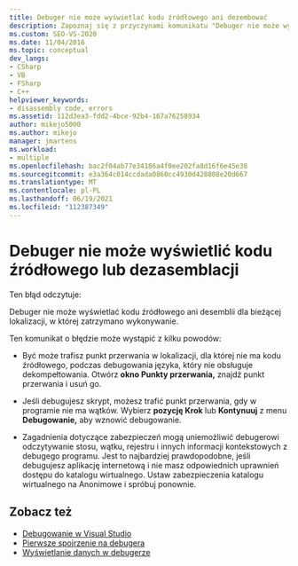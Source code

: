 ```yaml
---
title: Debuger nie może wyświetlać kodu źródłowego ani dezembować
description: Zapoznaj się z przyczynami komunikatu "Debuger nie może wyświetlić kodu źródłowego ani dezemblii dla bieżącej lokalizacji, w której zatrzymano wykonywanie".
ms.custom: SEO-VS-2020
ms.date: 11/04/2016
ms.topic: conceptual
dev_langs:
- CSharp
- VB
- FSharp
- C++
helpviewer_keywords:
- disassembly code, errors
ms.assetid: 112d3ea3-fdd2-4bce-92b4-167a76258934
author: mikejo5000
ms.author: mikejo
manager: jmartens
ms.workload:
- multiple
ms.openlocfilehash: bac2f04ab77e34186a4f0ee202fa8d16f6e45e38
ms.sourcegitcommit: e3a364c014ccdada0860cc4930d428808e20d667
ms.translationtype: MT
ms.contentlocale: pl-PL
ms.lasthandoff: 06/19/2021
ms.locfileid: "112387349"
---
```

# <a name="debugger-cannot-display-source-code-or-disassembly"></a>Debuger nie może wyświetlić kodu źródłowego lub dezasemblacji
Ten błąd odczytuje:

 Debuger nie może wyświetlać kodu źródłowego ani desemblii dla bieżącej lokalizacji, w której zatrzymano wykonywanie.

 Ten komunikat o błędzie może wystąpić z kilku powodów:

- Być może trafisz punkt przerwania w lokalizacji, dla której nie ma kodu źródłowego, podczas debugowania języka, który nie obsługuje dekompełtowania. Otwórz **okno Punkty przerwania,** znajdź punkt przerwania i usuń go.

- Jeśli debugujesz skrypt, możesz trafić punkt przerwania, gdy w programie nie ma wątków. Wybierz **pozycję Krok** lub **Kontynuuj** z menu **Debugowanie,** aby wznowić debugowanie.

- Zagadnienia dotyczące zabezpieczeń mogą uniemożliwić debugerowi odczytywanie stosu, wątku, rejestru i innych informacji kontekstowych z debugego programu. Jest to najbardziej prawdopodobne, jeśli debugujesz aplikację internetową i nie masz odpowiednich uprawnień dostępu do katalogu wirtualnego. Ustaw zabezpieczenia katalogu wirtualnego na Anonimowe i spróbuj ponownie.

## <a name="see-also"></a>Zobacz też
- [Debugowanie w Visual Studio](../debugger/index.yml)
- [Pierwsze spojrzenie na debugera](../debugger/debugger-feature-tour.md)
- [Wyświetlanie danych w debugerze](../debugger/viewing-data-in-the-debugger.md)